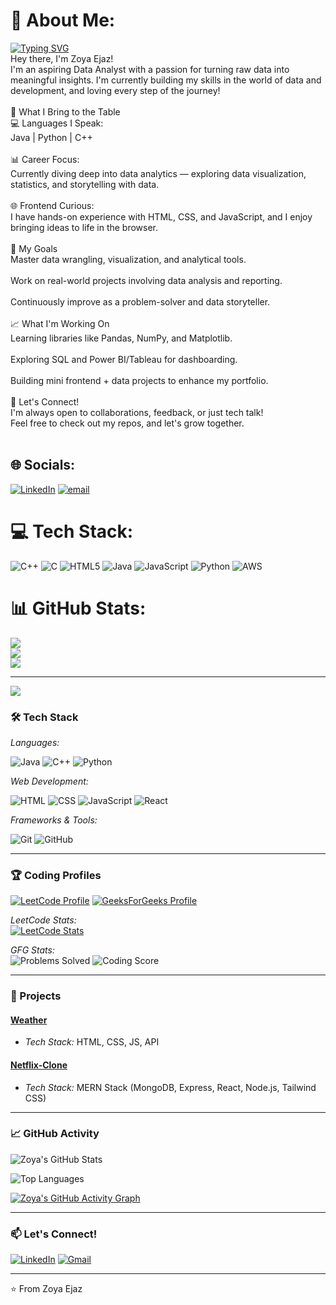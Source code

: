# 💫 About Me:
[![Typing SVG](https://readme-typing-svg.herokuapp.com?font=Fira+Code&pause=1000&color=54A6FF&width=435&lines=Problem+Solver;DSA+Enthusiast;Full+Stack+Developer;Open+Source+Contributor)](https://git.io/typing-svg)<br>
Hey there, I'm Zoya Ejaz!<br>I'm an aspiring Data Analyst with a passion for turning raw data into meaningful insights. I'm currently building my skills in the world of data and development, and loving every step of the journey!<br><br>🚀 What I Bring to the Table<br>💻 Languages I Speak:<br>Java | Python | C++<br><br>📊 Career Focus:<br>Currently diving deep into data analytics — exploring data visualization, statistics, and storytelling with data.<br><br>🌐 Frontend Curious:<br>I have hands-on experience with HTML, CSS, and JavaScript, and I enjoy bringing ideas to life in the browser.<br><br>🎯 My Goals<br>Master data wrangling, visualization, and analytical tools.<br><br>Work on real-world projects involving data analysis and reporting.<br><br>Continuously improve as a problem-solver and data storyteller.<br><br>📈 What I'm Working On<br>Learning libraries like Pandas, NumPy, and Matplotlib.<br><br>Exploring SQL and Power BI/Tableau for dashboarding.<br><br>Building mini frontend + data projects to enhance my portfolio.<br><br>🤝 Let's Connect!<br>I'm always open to collaborations, feedback, or just tech talk!<br>Feel free to check out my repos, and let's grow together.<br><br>


## 🌐 Socials:
[![LinkedIn](https://img.shields.io/badge/LinkedIn-%230077B5.svg?logo=linkedin&logoColor=white)](https://linkedin.com/in/https://www.linkedin.com/in/zoya1509/) [![email](https://img.shields.io/badge/Email-D14836?logo=gmail&logoColor=white)](mailto:zejaz6806@gmail.com) 

# 💻 Tech Stack:
![C++](https://img.shields.io/badge/c++-%2300599C.svg?style=for-the-badge&logo=c%2B%2B&logoColor=white) ![C](https://img.shields.io/badge/c-%2300599C.svg?style=for-the-badge&logo=c&logoColor=white) ![HTML5](https://img.shields.io/badge/html5-%23E34F26.svg?style=for-the-badge&logo=html5&logoColor=white) ![Java](https://img.shields.io/badge/java-%23ED8B00.svg?style=for-the-badge&logo=openjdk&logoColor=white) ![JavaScript](https://img.shields.io/badge/javascript-%23323330.svg?style=for-the-badge&logo=javascript&logoColor=%23F7DF1E) ![Python](https://img.shields.io/badge/python-3670A0?style=for-the-badge&logo=python&logoColor=ffdd54) ![AWS](https://img.shields.io/badge/AWS-%23FF9900.svg?style=for-the-badge&logo=amazon-aws&logoColor=white)
# 📊 GitHub Stats:
![](https://github-readme-stats.vercel.app/api?username=zoyaejaz&theme=dark&hide_border=false&include_all_commits=false&count_private=false)<br/>
![](https://nirzak-streak-stats.vercel.app/?user=zoyaejaz&theme=dark&hide_border=false)<br/>
![](https://github-readme-stats.vercel.app/api/top-langs/?username=zoyaejaz&theme=dark&hide_border=false&include_all_commits=false&count_private=false&layout=compact)

---
[![](https://visitcount.itsvg.in/api?id=zoyaejaz&icon=0&color=0)](https://visitcount.itsvg.in)

<!-- Proudly created with GPRM ( https://gprm.itsvg.in ) -->





### 🛠 Tech Stack

*Languages:*

![Java](https://img.shields.io/badge/-Java-007396?style=flat-square&logo=java&logoColor=white)
![C++](https://img.shields.io/badge/-C++-00599C?style=flat-square&logo=c%2B%2B&logoColor=white)
![Python](https://img.shields.io/badge/-Python-3776AB?style=flat-square&logo=python&logoColor=white)

*Web Development:*

![HTML](https://img.shields.io/badge/-HTML5-E34F26?style=flat-square&logo=html5&logoColor=white)
![CSS](https://img.shields.io/badge/-CSS3-1572B6?style=flat-square&logo=css3&logoColor=white)
![JavaScript](https://img.shields.io/badge/-JavaScript-F7DF1E?style=flat-square&logo=javascript&logoColor=black)
![React](https://img.shields.io/badge/-React-61DAFB?style=flat-square&logo=react&logoColor=black)

*Frameworks & Tools:*

![Git](https://img.shields.io/badge/-Git-F05032?style=flat-square&logo=git&logoColor=white)
![GitHub](https://img.shields.io/badge/-GitHub-181717?style=flat-square&logo=github&logoColor=white)

---

### 🏆 Coding Profiles

[![LeetCode Profile](https://img.shields.io/badge/-LeetCode-FFA116?style=flat-square&logo=leetcode&logoColor=black)](https://leetcode.com/u/zoyaejaz/)
[![GeeksForGeeks Profile](https://img.shields.io/badge/-GeeksForGeeks-2F8D46?style=flat-square&logo=geeksforgeeks&logoColor=white)](https://www.geeksforgeeks.org/user/zejaz4fye/)

*LeetCode Stats:*  
[![LeetCode Stats](https://leetcard.jacoblin.cool/zoyaejaz?theme=dark&font=ABeeZee&border=0&radius=20)](https://leetcode.com/zoyaejaz/)

*GFG Stats:*  
![Problems Solved](https://img.shields.io/badge/Solved-300%2B%20Problems-brightgreen?style=flat-square)
![Coding Score](https://img.shields.io/badge/Coding%20Score-500%2B-blue?style=flat-square)

---

### 🚀 Projects

#### [Weather](https://github.com/Zoyaejaz/weather)
- *Tech Stack:* HTML, CSS, JS, API

#### [Netflix-Clone](https://github.com/Zoyaejaz/netflix-clone)
- *Tech Stack:* MERN Stack (MongoDB, Express, React, Node.js, Tailwind CSS)
  
---

### 📈 GitHub Activity

![Zoya's GitHub Stats](https://github-readme-stats.vercel.app/api?username=Zoyaejaz&show_icons=true&theme=radical&hide_border=true&include_all_commits=true)

![Top Languages](https://github-readme-stats.vercel.app/api/top-langs/?username=Zoyaejaz&layout=compact&theme=radical&hide_border=true)

[![Zoya's GitHub Activity Graph](https://github-readme-activity-graph.vercel.app/graph?username=Zoyaejaz&theme=react-dark&hide_border=true)](https://github.com/ashutosh00710/github-readme-activity-graph)

---

### 📫 Let's Connect!

[![LinkedIn](https://img.shields.io/badge/-LinkedIn-0A66C2?style=flat-square&logo=linkedin&logoColor=white)](www.linkedin.com/in/zoya1509)
[![Gmail](https://img.shields.io/badge/-Email-D14836?style=flat-square&logo=gmail&logoColor=white)](mailto:zejaz6806@gmail.com)

---


⭐ From Zoya Ejaz
